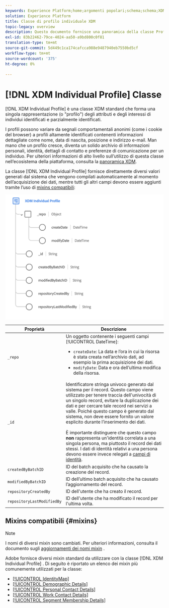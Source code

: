 ```yaml
---
keywords: Experience Platform;home;argomenti popolari;schema;schema;XDM;profilo individuale;campi;schemi;schemi;mappa identità;mappa identità;mappa identità;schema schema;mappa schema;mappa;schema unione;unione
solution: Experience Platform
title: Classe di profilo individuale XDM
topic-legacy: overview
description: Questo documento fornisce una panoramica della classe Profilo individuale XDM.
exl-id: 83b22462-79ce-4024-aa50-a9bd800c0f81
translation-type: tm+mt
source-git-commit: 5d449c1ca174cafcca988e9487940eb7550bd5cf
workflow-type: tm+mt
source-wordcount: '375'
ht-degree: 0%

---
```


# [!DNL XDM Individual Profile] Classe

[!DNL XDM Individual Profile] è una classe XDM standard che forma una singola rappresentazione (o &quot;profilo&quot;) degli attributi e degli interessi di individui identificati e parzialmente identificati.

I profili possono variare da segnali comportamentali anonimi (come i cookie del browser) a profili altamente identificati contenenti informazioni dettagliate come nome, data di nascita, posizione e indirizzo e-mail. Man mano che un profilo cresce, diventa un solido archivio di informazioni personali, identità, dettagli di contatto e preferenze di comunicazione per un individuo. Per ulteriori informazioni di alto livello sull’utilizzo di questa classe nell’ecosistema della piattaforma, consulta la [panoramica XDM](../home.md#data-behaviors).

La classe [!DNL XDM Individual Profile] fornisce direttamente diversi valori generati dal sistema che vengono compilati automaticamente al momento dell’acquisizione dei dati, mentre tutti gli altri campi devono essere aggiunti tramite l’uso di [mixins compatibili](#mixins):

![](../images/classes/individual-profile.png)

| Proprietà | Descrizione |
| --- | --- |
| `_repo` | Un oggetto contenente i seguenti campi [!UICONTROL DateTime]: <ul><li>`createDate`: La data e l’ora in cui la risorsa è stata creata nell’archivio dati, ad esempio la prima acquisizione dei dati.</li><li>`modifyDate`: Data e ora dell’ultima modifica della risorsa.</li></ul> |
| `_id` | Identificatore stringa univoco generato dal sistema per il record. Questo campo viene utilizzato per tenere traccia dell&#39;univocità di un singolo record, evitare la duplicazione dei dati e per cercare tale record nei servizi a valle. Poiché questo campo è generato dal sistema, non deve essere fornito un valore esplicito durante l’inserimento dei dati.<br><br>È importante distinguere che questo campo  **non** rappresenta un&#39;identità correlata a una singola persona, ma piuttosto il record dei dati stessi. I dati di identità relativi a una persona devono essere invece relegati a [campi di identità](../schema/composition.md#identity). |
| `createdByBatchID` | ID del batch acquisito che ha causato la creazione del record. |
| `modifiedByBatchID` | ID dell’ultimo batch acquisito che ha causato l’aggiornamento del record. |
| `repositoryCreatedBy` | ID dell&#39;utente che ha creato il record. |
| `repositoryLastModifiedBy` | ID dell&#39;utente che ha modificato il record per l&#39;ultima volta. |

## Mixins compatibili {#mixins}

>[!NOTE]
>
>I nomi di diversi mixin sono cambiati. Per ulteriori informazioni, consulta il documento sugli [aggiornamenti dei nomi mixin](../mixins/name-updates.md) .

Adobe fornisce diversi mixin standard da utilizzare con la classe [!DNL XDM Individual Profile] . Di seguito è riportato un elenco dei mixin più comunemente utilizzati per la classe:

* [[!UICONTROL IdentityMap]](../mixins/profile/identitymap.md)
* [[!UICONTROL Demographic Details]](../mixins/profile/person-details.md)
* [[!UICONTROL Personal Contact Details]](../mixins/profile/personal-details.md)
* [[!UICONTROL Work Contact Details]](../mixins/profile/work-details.md)
* [[!UICONTROL Segment Membership Details]](../mixins/profile/segmentation.md)
